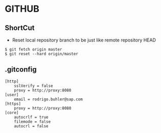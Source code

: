 # GITHUB

## ShortCut 
* Reset local repository branch to be just like remote repository HEAD
````
$ git fetch origin master
$ git reset --hard origin/master
````

## .gitconfig
```
[http]
	sslVerify = false
	proxy = http://proxy:8080
[user]
	email = rodrigo.buhler@sap.com
[https]
	proxy = http://proxy:8080
[core]
	autocrlf = true
    filemode = false
    autocrl = false
```
